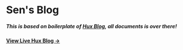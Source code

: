 # Sen's Blog

##### This is based on boilerplate of [Hux Blog](https://github.com/Huxpro/huxpro.github.io), all documents is over there!

#### [View Live Hux Blog &rarr;](http://huangxuan.me)
